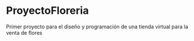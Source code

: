 # ProyectoFloreria
Primer proyecto para el diseño y programación de una tienda virtual para la venta de flores
